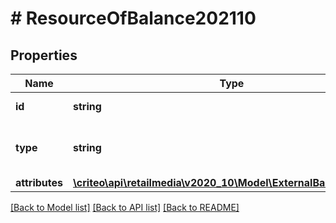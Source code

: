 # # ResourceOfBalance202110

## Properties

Name | Type | Description | Notes
------------ | ------------- | ------------- | -------------
**id** | **string** | Id of the entity | [optional]
**type** | **string** | Canonical type name of the entity | [optional]
**attributes** | [**\criteo\api\retailmedia\v2020_10\Model\ExternalBalance202110**](ExternalBalance202110.md) |  | [optional]

[[Back to Model list]](../../README.md#models) [[Back to API list]](../../README.md#endpoints) [[Back to README]](../../README.md)
